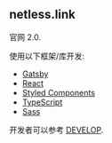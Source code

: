 ## netless.link

官网 2.0.

使用以下框架/库开发:

-   [Gatsby](https://gatsbyjs.com/)
-   [React](https://reactjs.org/)
-   [Styled Components](https://styled-components.com/)
-   [TypeScript](https://www.typescriptlang.org/)
-   [Sass](https://sass-lang.com/)

开发者可以参考 [DEVELOP](DEVELOP.md).
